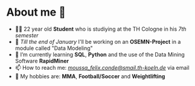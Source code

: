 # About me 👋

- 👨‍🎓 22 year old **Student** who is studiying at the TH Cologne in his *7th semester*
- 🔭 *Till the end of January* I'll be working on an **OSEMN-Project** in a module called "Data Modeling"
- 🌱 I’m currently learning **SQL**, **Python** and the use of the Data Mining Software **RapidMiner**
- 📫 How to reach me: *moussa_felix.conde@smail.th-koeln.de* via email
- 🥊 My hobbies are: **MMA**, **Football/Soccer** and **Weightlifting**
